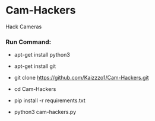 # Cam-Hackers

Hack Cameras

<h3> Run Command: </h3>

* apt-get install python3

* apt-get install git

* git clone https://github.com/Kaizzzo1/Cam-Hackers.git

* cd Cam-Hackers

* pip install -r requirements.txt

* python3 cam-hackers.py 

